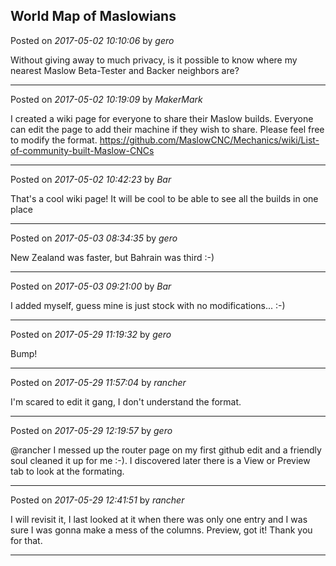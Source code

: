 ## World Map of Maslowians
Posted on *2017-05-02 10:10:06* by *gero*

Without giving away to much privacy, is it possible to know where my nearest Maslow Beta-Tester and Backer neighbors are?

---

Posted on *2017-05-02 10:19:09* by *MakerMark*

I created a wiki page for everyone to share their Maslow builds. Everyone can edit the page to add their machine if they wish to share. Please feel free to modify the format. https://github.com/MaslowCNC/Mechanics/wiki/List-of-community-built-Maslow-CNCs

---

Posted on *2017-05-02 10:42:23* by *Bar*

That's a cool wiki page! It will be cool to be able to see all the builds in one place

---

Posted on *2017-05-03 08:34:35* by *gero*

New Zealand was faster, but Bahrain was third :-)

---

Posted on *2017-05-03 09:21:00* by *Bar*

I added myself, guess mine is just stock with no modifications... :-)

---

Posted on *2017-05-29 11:19:32* by *gero*

Bump!

---

Posted on *2017-05-29 11:57:04* by *rancher*

I'm scared to edit it gang, I don't understand the format.

---

Posted on *2017-05-29 12:19:57* by *gero*

@rancher I messed up the router page on my first github edit and a friendly soul cleaned it up for me :-). I discovered later there is a View or Preview tab to look at the formating.

---

Posted on *2017-05-29 12:41:51* by *rancher*

I will revisit it, I last looked at it when there was only one entry and I was sure I was gonna make a mess of the columns.  Preview, got it!  Thank you for that.

---

